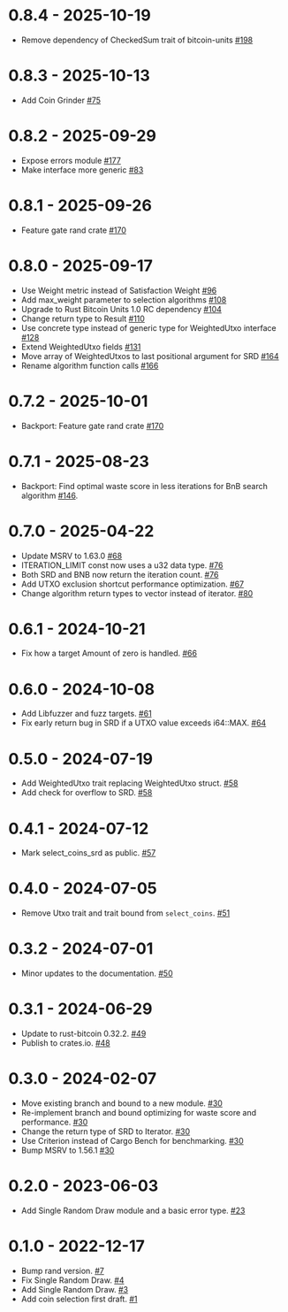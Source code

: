 # 0.8.4 - 2025-10-19

- Remove dependency of CheckedSum trait of bitcoin-units [#198](https://github.com/bitcoin/bitcoin/issues/33419)

# 0.8.3 - 2025-10-13

- Add Coin Grinder [#75](https://github.com/p2pderivatives/rust-bitcoin-coin-selection/pull/75)

# 0.8.2 - 2025-09-29

- Expose errors module [#177](https://github.com/p2pderivatives/rust-bitcoin-coin-selection/pull/177) 
- Make interface more generic [#83](https://github.com/p2pderivatives/rust-bitcoin-coin-selection/pull/83)

# 0.8.1 - 2025-09-26

- Feature gate rand crate [#170](https://github.com/p2pderivatives/rust-bitcoin-coin-selection/pull/170)

# 0.8.0 - 2025-09-17

- Use Weight metric instead of Satisfaction Weight [#96](https://github.com/p2pderivatives/rust-bitcoin-coin-selection/pull/96)
- Add max_weight parameter to selection algorithms [#108](https://github.com/p2pderivatives/rust-bitcoin-coin-selection/pull/108)
- Upgrade to Rust Bitcoin Units 1.0 RC dependency [#104](https://github.com/p2pderivatives/rust-bitcoin-coin-selection/pull/110)
- Change return type to Result [#110](https://github.com/p2pderivatives/rust-bitcoin-coin-selection/pull/114)
- Use concrete type instead of generic type for WeightedUtxo interface [#128](https://github.com/p2pderivatives/rust-bitcoin-coin-selection/pull/128)
- Extend WeightedUtxo fields [#131](https://github.com/p2pderivatives/rust-bitcoin-coin-selection/pull/131)
- Move array of WeightedUtxos to last positional argument for SRD [#164](https://github.com/p2pderivatives/rust-bitcoin-coin-selection/pull/164)
- Rename algorithm function calls [#166](https://github.com/p2pderivatives/rust-bitcoin-coin-selection/pull/164)

# 0.7.2 - 2025-10-01

- Backport: Feature gate rand crate [#170](https://github.com/p2pderivatives/rust-bitcoin-coin-selection/pull/170)

# 0.7.1 - 2025-08-23

- Backport: Find optimal waste score in less iterations for BnB search algorithm [#146](https://github.com/p2pderivatives/rust-bitcoin-coin-selection/pull/146).

# 0.7.0 - 2025-04-22

- Update MSRV to 1.63.0 [#68](https://github.com/p2pderivatives/rust-bitcoin-coin-selection/pull/68)
- ITERATION_LIMIT const now uses a u32 data type. [#76](https://github.com/p2pderivatives/rust-bitcoin-coin-selection/pull/76)
- Both SRD and BNB now return the iteration count. [#76](https://github.com/p2pderivatives/rust-bitcoin-coin-selection/pull/76)
- Add UTXO exclusion shortcut performance optimization. [#67](https://github.com/p2pderivatives/rust-bitcoin-coin-selection/pull/67)
- Change algorithm return types to vector instead of iterator. [#80](https://github.com/p2pderivatives/rust-bitcoin-coin-selection/pull/80)

# 0.6.1 - 2024-10-21

- Fix how a target Amount of zero is handled. [#66](https://github.com/p2pderivatives/rust-bitcoin-coin-selection/pull/66)

# 0.6.0 - 2024-10-08

- Add Libfuzzer and fuzz targets. [#61](https://github.com/p2pderivatives/rust-bitcoin-coin-selection/pull/61)
- Fix early return bug in SRD if a UTXO value exceeds i64::MAX. [#64](https://github.com/p2pderivatives/rust-bitcoin-coin-selection/pull/64)

# 0.5.0 - 2024-07-19

- Add WeightedUtxo trait replacing WeightedUtxo struct. [#58](https://github.com/p2pderivatives/rust-bitcoin-coin-selection/pull/58)
- Add check for overflow to SRD. [#58](https://github.com/p2pderivatives/rust-bitcoin-coin-selection/pull/58)

# 0.4.1 - 2024-07-12

- Mark select_coins_srd as public. [#57](https://github.com/p2pderivatives/rust-bitcoin-coin-selection/pull/57)

# 0.4.0 - 2024-07-05

- Remove Utxo trait and trait bound from `select_coins`. [#51](https://github.com/p2pderivatives/rust-bitcoin-coin-selection/pull/51)

# 0.3.2 - 2024-07-01

- Minor updates to the documentation. [#50](https://github.com/p2pderivatives/rust-bitcoin-coin-selection/pull/50)

# 0.3.1 - 2024-06-29

- Update to rust-bitcoin 0.32.2. [#49](https://github.com/p2pderivatives/rust-bitcoin-coin-selection/pull/49)
- Publish to crates.io. [#48](https://github.com/p2pderivatives/rust-bitcoin-coin-selection/pull/48)

# 0.3.0 - 2024-02-07

- Move existing branch and bound to a new module. [#30](https://github.com/p2pderivatives/rust-bitcoin-coin-selection/pull/30)
- Re-implement branch and bound optimizing for waste score and performance. [#30](https://github.com/p2pderivatives/rust-bitcoin-coin-selection/pull/30)
- Change the return type of SRD to Iterator. [#30](https://github.com/p2pderivatives/rust-bitcoin-coin-selection/pull/30)
- Use Criterion instead of Cargo Bench for benchmarking. [#30](https://github.com/p2pderivatives/rust-bitcoin-coin-selection/pull/30)
- Bump MSRV to 1.56.1 [#30](https://github.com/p2pderivatives/rust-bitcoin-coin-selection/pull/30)

# 0.2.0 - 2023-06-03

- Add Single Random Draw module and a basic error type. [#23](https://github.com/p2pderivatives/rust-bitcoin-coin-selection/pull/23)

# 0.1.0 - 2022-12-17

- Bump rand version. [#7](https://github.com/p2pderivatives/rust-bitcoin-coin-selection/pull/7)
- Fix Single Random Draw. [#4](https://github.com/p2pderivatives/rust-bitcoin-coin-selection/pull/4)
- Add Single Random Draw. [#3](https://github.com/p2pderivatives/rust-bitcoin-coin-selection/pull/3)
- Add coin selection first draft. [#1](https://github.com/p2pderivatives/rust-bitcoin-coin-selection/pull/1)
